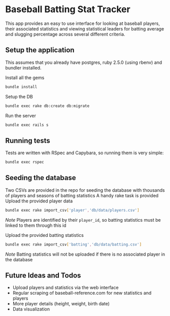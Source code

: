 # Baseball Batting Stat Tracker

This app provides an easy to use interface for looking at baseball players, their associated statistics and viewing statistical leaders for batting average and slugging percentage across several different criteria.

## Setup the application
This assumes that you already have postgres, ruby 2.5.0 (using rbenv) and bundler installed.

Install all the gems
```bash
bundle install
```

Setup the DB
```bash
bundle exec rake db:create db:migrate
```

Run the server
```bash
bundle exec rails s
```
## Running tests
Tests are written with RSpec and Capybara, so running them is very simple:
```bash
bundle exec rspec
```

## Seeding the database
Two CSVs are provided in the repo for seeding the database with thousands of players and seasons of batting statistics
A handy rake task is provided
Upload the provided player data
```bash
bundle exec rake import_csv['player','db/data/players.csv']
```
*Note* Players are identified by their `player_id`, so batting statistics must be linked to them through this id

Upload the provided batting statistics
```bash
bundle exec rake import_csv['batting','db/data/batting.csv']
```
*Note* Batting statistics will not be uploaded if there is no associated player in the database

## Future Ideas and Todos
- Upload players and statistics via the web interface
- Regular scraping of baseball-reference.com for new statistics and players
- More player details (height, weight, birth date)
- Data visualization
